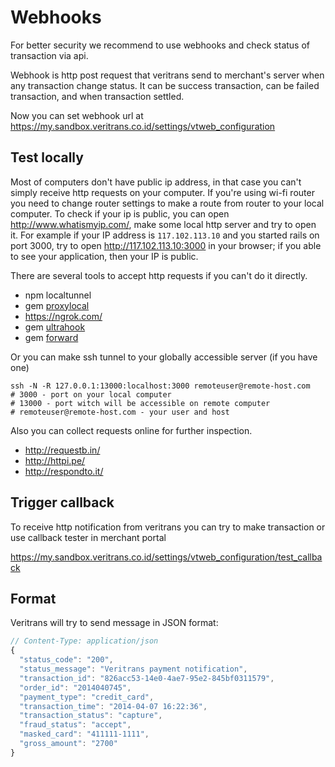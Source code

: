 # Webhooks

For better security we recommend to use webhooks and check status of transaction via api.

Webhook is http post request that veritrans send to merchant's server when any transaction change status.
It can be success transaction, can be failed transaction, and when transaction settled.

Now you can set webhook url at https://my.sandbox.veritrans.co.id/settings/vtweb_configuration

## Test locally

Most of computers don't have public ip address, in that case you can't simply receive http requests on your computer.
If you're using wi-fi router you need to change router settings to make a route from router to your local computer.
To check if your ip is public, you can open http://www.whatismyip.com/, make some local http server and try to open it.
For example if your IP address is `117.102.113.10` and you started rails on port 3000, try to open http://117.102.113.10:3000 in your browser;
if you able to see your application, then your IP is public.

There are several tools to accept http requests if you can't do it directly.

* npm localtunnel
* gem [proxylocal](http://proxylocal.com/)
* https://ngrok.com/
* gem [ultrahook](http://www.ultrahook.com/)
* gem [forward](https://forwardhq.com/)

Or you can make ssh tunnel to your globally accessible server (if you have one)

    ssh -N -R 127.0.0.1:13000:localhost:3000 remoteuser@remote-host.com
    # 3000 - port on your local computer
    # 13000 - port witch will be accessible on remote computer
    # remoteuser@remote-host.com - your user and host

Also you can collect requests online for further inspection.

* http://requestb.in/
* http://httpi.pe/
* http://respondto.it/


## Trigger callback

To receive http notification from veritrans you can try to make transaction or use callback tester in merchant portal

https://my.sandbox.veritrans.co.id/settings/vtweb_configuration/test_callback


## Format

Veritrans will try to send message in JSON format:

```js
// Content-Type: application/json
{
  "status_code": "200",
  "status_message": "Veritrans payment notification",
  "transaction_id": "826acc53-14e0-4ae7-95e2-845bf0311579",
  "order_id": "2014040745",
  "payment_type": "credit_card",
  "transaction_time": "2014-04-07 16:22:36",
  "transaction_status": "capture",
  "fraud_status": "accept",
  "masked_card": "411111-1111",
  "gross_amount": "2700"
}

```
